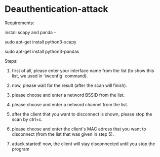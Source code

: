 # Deauthentication-attack

Requirements:

install scapy and panda - 

sudo apt-get install python3-scapy

sudo apt-get install python3-pandas

Steps:

1. first of all, please enter your interface name from the list (to show this list, we used in 'iwconfig' command).

2. now, please wait for the result (after the scan will finish).

3. please choose and enter a netword BSSID from the list.

4. please choose and enter a netword channel from the list.

5. after the client that you want to disconnect is shown, please stop the scan by ctrl+c.

6. please choose and enter the client's MAC adress that you want to disconnect (from the list that was given in step 5).

7. attack started! now, the client will stay disconnected until you stop the program 


